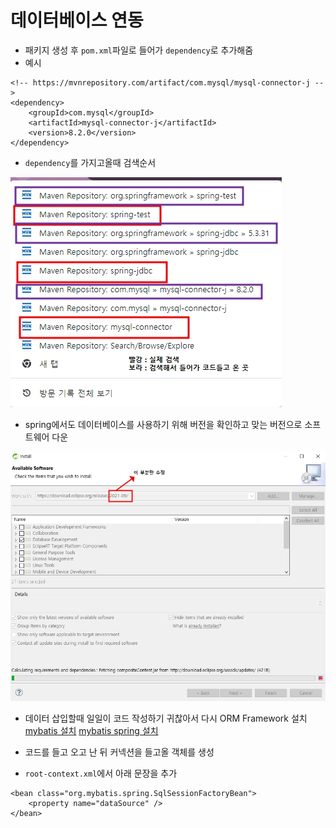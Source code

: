 # 데이터베이스 연동
- 패키지 생성 후 `pom.xml`파일로 들어가 `dependency`로 추가해줌
- 예시
```
<!-- https://mvnrepository.com/artifact/com.mysql/mysql-connector-j -->
<dependency>
	<groupId>com.mysql</groupId>
	<artifactId>mysql-connector-j</artifactId>
    <version>8.2.0</version>
</dependency>
```
- `dependency`를 가지고올때 검색순서
<img src="../img/sql_seach.jpg" />

- spring에서도 데이터베이스를 사용하기 위해 버전을 확인하고 맞는 버전으로 소프트웨어 다운
<img src="../img/install_sql.jpg" />

- 데이터 삽입할때 일일이 코드 작성하기 귀찮아서 다시 ORM Framework 설치
<a href="https://mvnrepository.com/artifact/org.mybatis/mybatis/3.5.15">mybatis 설치</a>
<a href="https://mvnrepository.com/artifact/org.mybatis/mybatis-spring">mybatis spring 설치</a>

- 코드를 들고 오고 난 뒤 커넥션을 들고올 객체를 생성
- `root-context.xml`에서 아래 문장을 추가
```
<bean class="org.mybatis.spring.SqlSessionFactoryBean">
	<property name="dataSource" />
</bean>
```